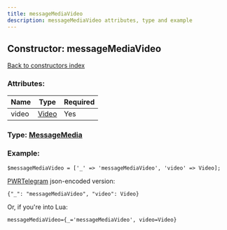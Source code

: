 ```yaml
---
title: messageMediaVideo
description: messageMediaVideo attributes, type and example
---
```

## Constructor: messageMediaVideo  
[Back to constructors index](index.md)



### Attributes:

| Name     |    Type       | Required |
|----------|---------------|----------|
|video|[Video](../types/Video.md) | Yes|



### Type: [MessageMedia](../types/MessageMedia.md)


### Example:

```
$messageMediaVideo = ['_' => 'messageMediaVideo', 'video' => Video];
```  

[PWRTelegram](https://pwrtelegram.xyz) json-encoded version:

```
{"_": "messageMediaVideo", "video": Video}
```


Or, if you're into Lua:  


```
messageMediaVideo={_='messageMediaVideo', video=Video}

```


